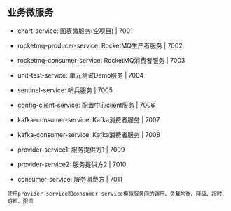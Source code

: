 ## 业务微服务

- chart-service: 图表微服务(空项目) | 7001

- rocketmq-producer-service: RocketMQ生产者服务 | 7002

- rocketmq-consumer-service: RocketMQ消费者服务 | 7003

- unit-test-service: 单元测试Demo服务 | 7004

- sentinel-service: 哨兵服务 | 7005

- config-client-service: 配置中心client服务 | 7006

- kafka-consumer-service: Kafka消费者服务 | 7007

- kafka-consumer-service: Kafka消费者服务 | 7008

- provider-service1: 服务提供方1 | 7009

- provider-service2: 服务提供方2 | 7010

- consumer-service: 服务消费方 | 7011
```$xslt
使用provider-service和consumer-service模拟服务间的调用、负载均衡、降级、超时、熔断、限流
```





